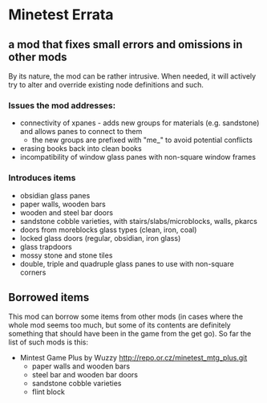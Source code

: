 # Minetest Errata

## a mod that fixes small errors and omissions in other mods

By its nature, the mod can be rather intrusive. When needed, it will actively try to alter and override existing node definitions and such.

### Issues the mod addresses:

* connectivity of xpanes - adds new groups for materials (e.g. sandstone) and allows panes to connect to them
  * the new groups are prefixed with "me_" to avoid potential conflicts
* erasing books back into clean books
* incompatibility of window glass panes with non-square window frames

### Introduces items

* obsidian glass panes
* paper walls, wooden bars
* wooden and steel bar doors
* sandstone cobble varieties, with stairs/slabs/microblocks, walls, pkarcs
* doors from moreblocks glass types (clean, iron, coal)
* locked glass doors (regular, obsidian, iron glass)
* glass trapdoors
* mossy stone and stone tiles
* double, triple and quadruple glass panes to use with non-square corners

## Borrowed items

This mod can borrow some items from other mods (in cases where the whole mod seems too much, but some of its contents are definitely something that should have been in the game from the get go). So far the list of such mods is this:

* Mintest Game Plus by Wuzzy http://repo.or.cz/minetest_mtg_plus.git
    * paper walls and wooden bars
    * steel bar and wooden bar doors
    * sandstone cobble varieties
    * flint block
